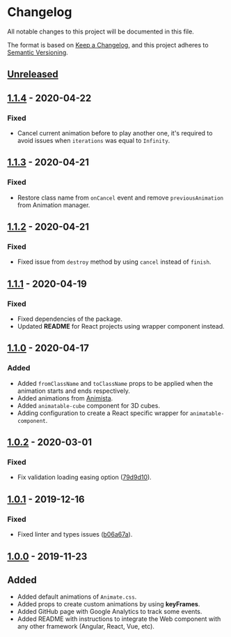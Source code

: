 # Changelog
All notable changes to this project will be documented in this file.

The format is based on [Keep a Changelog](https://keepachangelog.com/en/1.0.0/),
and this project adheres to [Semantic Versioning](https://semver.org/spec/v2.0.0.html).

## [Unreleased]

## [1.1.4] - 2020-04-22
### Fixed
- Cancel current animation before to play another one, it's required to avoid issues when `iterations` was equal to `Infinity`.

## [1.1.3] - 2020-04-21
### Fixed
- Restore class name from `onCancel` event and remove `previousAnimation` from Animation manager.

## [1.1.2] - 2020-04-21
### Fixed
- Fixed issue from `destroy` method by using `cancel` instead of `finish`.

## [1.1.1] - 2020-04-19
### Fixed
- Fixed dependencies of the package.
- Updated **README** for React projects using wrapper component instead.

## [1.1.0] - 2020-04-17
### Added
- Added `fromClassName` and `toClassName` props to be applied when the animation starts and ends respectively.
- Added animations from [Animista](https://animista.net/).
- Added `animatable-cube` component for 3D cubes.
- Adding configuration to create a React specific wrapper for `animatable-component`.

## [1.0.2] - 2020-03-01
### Fixed
- Fix validation loading easing option ([79d9d10](https://github.com/proyecto26/animatable-component/commit/79d9d10bbfa4ccdae37f9e866043be6b9c3adb1d)).

## [1.0.1] - 2019-12-16
### Fixed
- Fixed linter and types issues ([b06a67a](https://github.com/proyecto26/animatable-component/commit/b06a67a43b03117aea9ba7946d603545b50eed65)).

## [1.0.0] - 2019-11-23
## Added
- Added default animations of `Animate.css`.
- Added props to create custom animations by using **keyFrames**.
- Added GitHub page with Google Analytics to track some events.
- Added README with instructions to integrate the Web component with any other framework (Angular, React, Vue, etc).

[Unreleased]: https://github.com/proyecto26/animatable-component/compare/v1.1.4...HEAD
[1.1.4]: https://github.com/proyecto26/animatable-component/compare/v1.1.3...v1.1.4
[1.1.3]: https://github.com/proyecto26/animatable-component/compare/v1.1.2...v1.1.3
[1.1.2]: https://github.com/proyecto26/animatable-component/compare/v1.1.1...v1.1.2
[1.1.1]: https://github.com/proyecto26/animatable-component/compare/v1.1.0...v1.1.1
[1.1.0]: https://github.com/proyecto26/animatable-component/compare/v1.0.2...v1.1.0
[1.0.2]: https://github.com/proyecto26/animatable-component/compare/v1.0.1...v1.0.2
[1.0.1]: https://github.com/proyecto26/animatable-component/compare/v1.0.0...v1.0.1
[1.0.0]: https://github.com/proyecto26/animatable-component/releases/tag/v1.0.0

